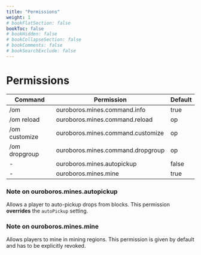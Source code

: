 ```yaml
---
title: "Permissions"
weight: 1
# bookFlatSection: false
bookToc: false
# bookHidden: false
# bookCollapseSection: false
# bookComments: false
# bookSearchExclude: false
---
```

# Permissions
| Command | Permission | Default |
| ------- | ---------- | ------- |
| /om | ouroboros.mines.command.info | true |
| /om reload | ouroboros.mines.command.reload | op |
| /om customize | ouroboros.mines.command.customize | op |
| /om dropgroup | ouroboros.mines.command.dropgroup | op |
| - | ouroboros.mines.autopickup | false |
| - | ouroboros.mines.mine | true |

### Note on ouroboros.mines.autopickup
Allows a player to auto-pickup drops from blocks. This permission **overrides** the `autoPickup` setting.

### Note on ouroboros.mines.mine
Allows players to mine in mining regions. This permission is given by default and has to be explicitly revoked.